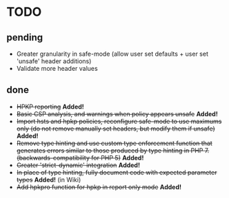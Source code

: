 # TODO
## pending
* Greater granularity in safe-mode (allow user set defaults + user set 'unsafe' header additions)
* Validate more header values

## done
* ~~HPKP reporting~~ **Added!**
* ~~Basic CSP analysis, and warnings when policy appears unsafe~~ **Added!**
* ~~Import hsts and hpkp policies, reconfigure safe-mode to use maximums only (do not remove manually set headers, but modify them if unsafe)~~ **Added!**
* ~~Remove type hinting and use custom type enforcement function that generates errors similar to those produced by type hinting in PHP 7. (backwards-compatibility for PHP 5)~~ **Added!**
* ~~Greater 'strict-dynamic' integration~~ **Added!**
* ~~In place of type hinting, fully document code with expected parameter types~~ **Added!** (in Wiki)
* ~~Add hpkpro function for hpkp in report only mode~~ **Added!**
